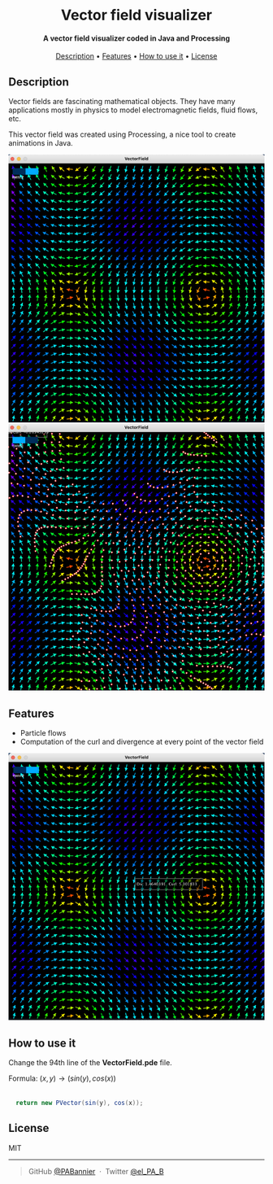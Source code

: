 <h1 align="center">
  <br>
  Vector field visualizer
  <br>
</h1>

<h4 align="center">A vector field visualizer coded in Java and Processing</h4>

<p align="center">
  <a href="#description">Description</a> •
  <a href="#features">Features</a> •
  <a href="#howto">How to use it</a> •
  <a href="#license">License</a>
</p>


## Description

Vector fields are fascinating mathematical objects. They have many applications mostly in physics to model electromagnetic fields, fluid flows, etc.

This vector field was created using Processing, a nice tool to create animations in Java.

<p align="center">
  <img src="docs/particle_disabled.png">
  <img src="docs/particle_enabled.png">
</p>


## Features

- Particle flows
- Computation of the curl and divergence at every point of the vector field


<p align="center">
  <img src="docs/curl_and_div.png">
</p>


## How to use it

Change the 94th line of the **VectorField.pde** file.

Formula: $(x, y) \rightarrow (sin(y), cos(x))$

```java

  return new PVector(sin(y), cos(x));

```

## License

MIT

---

> GitHub [@PABannier](https://github.com/PABannier) &nbsp;&middot;&nbsp;
> Twitter [@el_PA_B](https://twitter.com/el_PA_B)

